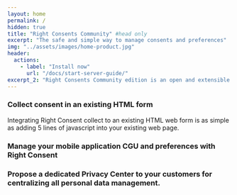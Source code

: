 ```yaml
---
layout: home
permalink: /
hidden: true
title: "Right Consents Community" #head only
excerpt: "The safe and simple way to manage consents and preferences"
img: "../assets/images/home-product.jpg"
header:
  actions:
    - label: "Install now"
      url: "/docs/start-server-guide/"
excerpt_2: "Right Consents Community edition is an open and extensible platform to manage consents and preferences. <br/> It aims to provide any organization with a complete, simple and easy to implement solution for <b>collecting, storing, analysing</b> and <b>using</b> users' consents and preferences."
---
```



### Collect consent in an existing HTML form

Integrating Right Consent collect to an existing HTML web form is as simple as adding 5 lines of javascript into your existing web page.

### Manage your mobile application CGU and preferences with Right Consent

### Propose a dedicated Privacy Center to your customers for centralizing all personal data management.
